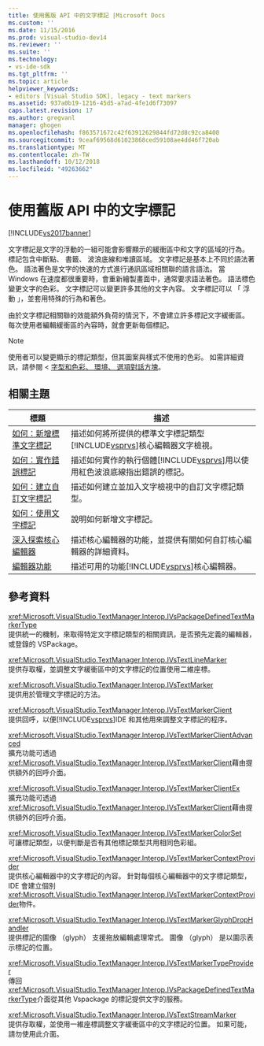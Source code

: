 ```yaml
---
title: 使用舊版 API 中的文字標記 |Microsoft Docs
ms.custom: ''
ms.date: 11/15/2016
ms.prod: visual-studio-dev14
ms.reviewer: ''
ms.suite: ''
ms.technology:
- vs-ide-sdk
ms.tgt_pltfrm: ''
ms.topic: article
helpviewer_keywords:
- editors [Visual Studio SDK], legacy - text markers
ms.assetid: 937a0b19-1216-45d5-a7ad-4fe1d6f73097
caps.latest.revision: 17
ms.author: gregvanl
manager: ghogen
ms.openlocfilehash: f863571672c42f63912629844fd72d8c92ca8400
ms.sourcegitcommit: 9ceaf69568d61023868ced59108ae4dd46f720ab
ms.translationtype: MT
ms.contentlocale: zh-TW
ms.lasthandoff: 10/12/2018
ms.locfileid: "49263662"
---
```

# <a name="using-text-markers-with-the-legacy-api"></a>使用舊版 API 中的文字標記
[!INCLUDE[vs2017banner](../includes/vs2017banner.md)]

文字標記是文字的浮動的一組可能會影響顯示的緩衝區中和文字的區域的行為。 標記包含中斷點、 書籤、 波浪底線和唯讀區域。 文字標記是基本上不同於語法著色。 語法著色是文字的快速的方式進行通訊區域相關聯的語言語法。 當 Windows 在速度都很重要時，會重新繪製畫面中，通常要求語法著色。 語法標色變更文字的色彩。 文字標記可以變更許多其他的文字內容。 文字標記可以 「 浮動 」，並套用特殊的行為和著色。  
  
 由於文字標記相關聯的效能額外負荷的情況下，不會建立許多標記文字緩衝區。 每次使用者編輯緩衝區的內容時，就會更新每個標記。  
  
> [!NOTE]
>  使用者可以變更顯示的標記類型，但其圖案與樣式不使用的色彩。 如需詳細資訊，請參閱 <<c0> [ 字型和色彩、 環境、 選項對話方塊](../ide/reference/fonts-and-colors-environment-options-dialog-box.md)。  
  
## <a name="related-topics"></a>相關主題  
  
|標題|描述|  
|-----------|-----------------|  
|[如何：新增標準文字標記](../extensibility/how-to-add-standard-text-markers.md)|描述如何將所提供的標準文字標記類型[!INCLUDE[vsprvs](../includes/vsprvs-md.md)]核心編輯器文字檢視。|  
|[如何：實作錯誤標記](../extensibility/how-to-implement-error-markers.md)|描述如何實作的執行個體[!INCLUDE[vsprvs](../includes/vsprvs-md.md)]用以使用紅色波浪底線指出錯誤的標記。|  
|[如何：建立自訂文字標記](../extensibility/how-to-create-custom-text-markers.md)|描述如何建立並加入文字檢視中的自訂文字標記類型。|  
|[如何：使用文字標記](../extensibility/how-to-use-text-markers.md)|說明如何新增文字標記。|  
|[深入探索核心編輯器](../extensibility/inside-the-core-editor.md)|描述核心編輯器的功能，並提供有關如何自訂核心編輯器的詳細資料。|  
|[編輯器功能](http://msdn.microsoft.com/en-us/bdac940d-1f14-4019-a01f-fd0bb3dc7198)|描述可用的功能[!INCLUDE[vsprvs](../includes/vsprvs-md.md)]核心編輯器。|  
  
## <a name="reference"></a>參考資料  
 <xref:Microsoft.VisualStudio.TextManager.Interop.IVsPackageDefinedTextMarkerType>  
 提供統一的機制，來取得特定文字標記類型的相關資訊，是否預先定義的編輯器，或登錄的 VSPackage。  
  
 <xref:Microsoft.VisualStudio.TextManager.Interop.IVsTextLineMarker>  
 提供存取權，並調整文字緩衝區中的文字標記的位置使用二維座標。  
  
 <xref:Microsoft.VisualStudio.TextManager.Interop.IVsTextMarker>  
 提供用於管理文字標記的方法。  
  
 <xref:Microsoft.VisualStudio.TextManager.Interop.IVsTextMarkerClient>  
 提供回呼，以便[!INCLUDE[vsprvs](../includes/vsprvs-md.md)]IDE 和其他用來調整文字標記的程序。  
  
 <xref:Microsoft.VisualStudio.TextManager.Interop.IVsTextMarkerClientAdvanced>  
 擴充功能可透過<xref:Microsoft.VisualStudio.TextManager.Interop.IVsTextMarkerClient>藉由提供額外的回呼介面。  
  
 <xref:Microsoft.VisualStudio.TextManager.Interop.IVsTextMarkerClientEx>  
 擴充功能可透過<xref:Microsoft.VisualStudio.TextManager.Interop.IVsTextMarkerClient>藉由提供額外的回呼介面。  
  
 <xref:Microsoft.VisualStudio.TextManager.Interop.IVsTextMarkerColorSet>  
 可讓標記類型，以便判斷是否有其他標記類型共用相同色彩組。  
  
 <xref:Microsoft.VisualStudio.TextManager.Interop.IVsTextMarkerContextProvider>  
 提供核心編輯器中的文字標記的內容。 針對每個核心編輯器中的文字標記類型，IDE 會建立個別<xref:Microsoft.VisualStudio.TextManager.Interop.IVsTextMarkerContextProvider>物件。  
  
 <xref:Microsoft.VisualStudio.TextManager.Interop.IVsTextMarkerGlyphDropHandler>  
 提供標記的圖像 （glyph） 支援拖放編輯處理常式。 圖像 （glyph） 是以圖示表示標記的位置。  
  
 <xref:Microsoft.VisualStudio.TextManager.Interop.IVsTextMarkerTypeProvider>  
 傳回<xref:Microsoft.VisualStudio.TextManager.Interop.IVsPackageDefinedTextMarkerType>介面從其他 Vspackage 的標記提供文字的服務。  
  
 <xref:Microsoft.VisualStudio.TextManager.Interop.IVsTextStreamMarker>  
 提供存取權，並使用一維座標調整文字緩衝區中的文字標記的位置。 如果可能，請勿使用此介面。

